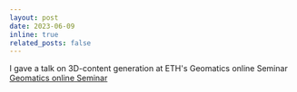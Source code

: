 ```yaml
---
layout: post
date: 2023-06-09
inline: true
related_posts: false
---
```


I gave a talk on 3D-content generation at ETH's Geomatics online
Seminar [Geomatics online Seminar](https://igp.ethz.ch/news-and-events/geomatik_seminar.html)
